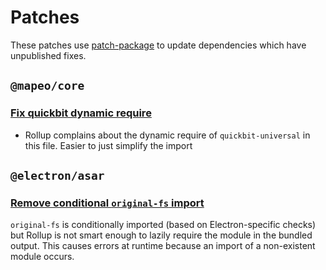 # Patches

These patches use [patch-package](https://github.com/ds300/patch-package) to update dependencies which have unpublished fixes.

## `@mapeo/core`

### [Fix quickbit dynamic require](@mapeo+core+9.0.0-alpha.6.patch)

- Rollup complains about the dynamic require of `quickbit-universal` in this file. Easier to just simplify the import

## `@electron/asar`

### [Remove conditional `original-fs` import](./@electron+asar+3.2.9+001+remove-original-fs-require.patch)

`original-fs` is conditionally imported (based on Electron-specific checks) but Rollup is not smart enough to lazily require the module in the bundled output. This causes errors at runtime because an import of a non-existent module occurs.
